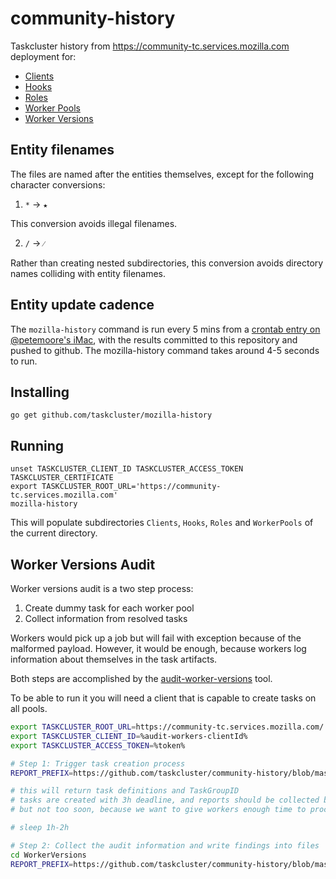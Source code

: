 # community-history
Taskcluster history from https://community-tc.services.mozilla.com deployment for:

* [Clients](/Clients)
* [Hooks](/Hooks)
* [Roles](/Roles)
* [Worker Pools](/WorkerPools)
* [Worker Versions](/WorkerVersions)

## Entity filenames

The files are named after the entities themselves, except for the following character conversions:

  1. `*` -> `★`

This conversion avoids illegal filenames.

  2. `/` -> `⁄`

Rather than creating nested subdirectories, this conversion avoids directory names colliding with entity filenames.

## Entity update cadence

The `mozilla-history` command is run every 5 mins from a [crontab entry on
@petemoore's
iMac](https://github.com/petemoore/myscrapbook/blob/432cbedb7af093ed45c2d8440864f3d6c5c70fde/sync-community-history.sh#L8-L9),
with the results committed to this repository and pushed to github. The
mozilla-history command takes around 4-5 seconds to run.

## Installing

```
go get github.com/taskcluster/mozilla-history
```

## Running

```
unset TASKCLUSTER_CLIENT_ID TASKCLUSTER_ACCESS_TOKEN TASKCLUSTER_CERTIFICATE
export TASKCLUSTER_ROOT_URL='https://community-tc.services.mozilla.com'
mozilla-history
```

This will populate subdirectories `Clients`, `Hooks`, `Roles` and `WorkerPools` of the current directory.

## Worker Versions Audit

Worker versions audit is a two step process:

1. Create dummy task for each worker pool
2. Collect information from resolved tasks

Workers would pick up a job but will fail with exception because of the malformed payload. However, it would be enough, because workers log information about themselves in the task artifacts.

Both steps are accomplished by the [audit-worker-versions](https://github.com/taskcluster/mozilla-history/blob/master/audit-worker-versions/main.go) tool.

To be able to run it you will need a client that is capable to create tasks on all pools.

```sh
export TASKCLUSTER_ROOT_URL=https://community-tc.services.mozilla.com/
export TASKCLUSTER_CLIENT_ID=%audit-workers-clientId%
export TASKCLUSTER_ACCESS_TOKEN=%token%

# Step 1: Trigger task creation process
REPORT_PREFIX=https://github.com/taskcluster/community-history/blob/master/WorkerVersions/ audit-worker-versions

# this will return task definitions and TaskGroupID
# tasks are created with 3h deadline, and reports should be collected before this
# but not too soon, because we want to give workers enough time to process existing load

# sleep 1h-2h

# Step 2: Collect the audit information and write findings into files
cd WorkerVersions
REPORT_PREFIX=https://github.com/taskcluster/community-history/blob/master/WorkerVersions/ audit-worker-versions "$TaskGroupID" # passing TaskGroupID returned from the first step
```


